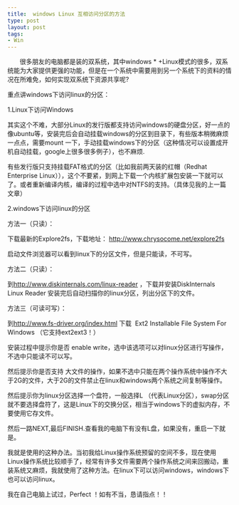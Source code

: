 ```yaml
---
title:  windows Linux 互相访问分区的方法
type: post
layout: post
tags: 
- Win
---
```

<p>       很多朋友的电脑都是装的双系统，其中windows * +Linux模式的很多，双系统能为大家提供更强的功能，但是在一个系统中需要用到另一个系统下的资料的情况在所难免，如何实现双系统下资源共享呢?</p>  <p>重点讲windows下访问linux的分区：</p>  <p>1.Linux下访问Windows</p>  <p>其实这个不难，大部分Linux的发行版都支持访问windows的硬盘分区，好一点的像ubuntu等，安装完后会自动挂载windows的分区到目录下，有些版本稍微麻烦一点点，需要mount 一下，手动挂载windows下的分区（这种情况可以设置成开机自动挂载，google上很多很多例子），也不麻烦.</p>  <p>有些发行版只支持挂载FAT格式的分区（比如我前两天装的红帽（Redhat Enterprise Linux）），这个不要紧，到网上下载一个内核扩展包安装一下就可以了。或者重新编译内核，编译的过程中选中对NTFS的支持。（具体见我的上一篇文章）</p>  <p>2.windows下访问linux的分区</p>  <p>方法一（只读）：</p>  <p>下载最新的Explore2fs，下载地址： <a href="http://www.chrysocome.net/explore2fs">http://www.chrysocome.net/explore2fs</a></p>  <p>启动文件浏览器可以看到linux下的分区文件，但是只能读，不可写。</p>  <p>方法二（只读）：</p>  <p>到<a href="http://www.diskinternals.com/linux-reader">http://www.diskinternals.com/linux-reader</a> ，下载并安装DiskInternals Linux Reader 安装完后自动扫描你的linux分区，列出分区下的文件。</p>  <p>方法三（可读可写）：</p>  <p>到<a href="http://www.fs-driver.org/index.html">http://www.fs-driver.org/index.html</a> 下载  Ext2 Installable File System For Windows （它支持ext2ext3！）</p>  <p>安装过程中提示你是否 enable write，选中该选项可以对linux分区进行写操作，不选中只能读不可以写。</p>  <p>然后提示你是否支持 大文件的操作，如果不选中只能在两个操作系统中操作不大于2G的文件，大于2G的文件禁止在linux和windows两个系统之间复制等操作。</p>  <p>然后提示你为linux分区选择一个盘符，一般选择L （代表Linux分区），swap分区就不要选择盘符了，这是Linux下的交换分区，相当于windows下的虚拟内存，不要使用它存文件。</p>  <p>然后一路NEXT,最后FINISH.查看我的电脑下有没有L盘，如果没有，重启一下就是。</p>  <p>我就是使用的这种办法。当初我给Linux操作系统预留的空间不多，现在使用Linux操作系统比较顺手了，经常有许多文件需要两个操作系统之间来回搬动，重装系统又麻烦，我就使用了这种方法。在linux下可以访问windows，windows下也可以访问linux。</p>  <p>我在自己电脑上试过，Perfect ！如有不当，恳请指点！！</p>
